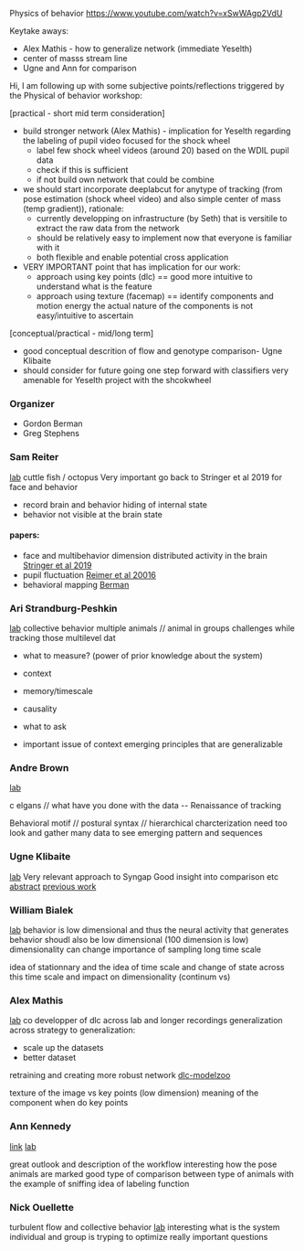 Physics of behavior
https://www.youtube.com/watch?v=xSwWAgp2VdU

Keytake aways:
* Alex Mathis - how to generalize network (immediate Yeselth)
* center of masss stream line 
* Ugne and Ann for comparison 


Hi,
I am following up with some subjective points/reflections triggered by the Physical of behavior workshop:

[practical - short mid term consideration]
* build stronger network (Alex Mathis) - implication for Yeselth regarding the labeling of pupil video focused for the shock wheel
    - label few shock wheel videos (around 20) based on the WDIL pupil data
    - check if this is sufficient
    - if not build own network that could be combine
* we should start incorporate deeplabcut for anytype of tracking (from pose estimation (shock wheel video) and also simple center of mass (temp gradient)), rationale:
    - currently developping on infrastructure (by Seth) that is versitile to extract the raw data from the network
    - should be relatively easy to implement now that everyone is familiar with it
    - both flexible and enable potential cross application
 * VERY IMPORTANT point that has implication for our work: 
 	- approach using key points (dlc) == good more intuitive to understand what is the feature
 	- approach using texture (facemap) == identify components and motion energy the actual nature of the components is not easy/intuitive to ascertain

[conceptual/practical - mid/long term]
* good conceptual descrition of flow and genotype comparison- Ugne Klibaite
* should consider for future going one step forward with classifiers very amenable for Yeselth project with the shcokwheel






### Organizer
* Gordon Berman
* Greg Stephens

### Sam Reiter
[lab](https://groups.oist.jp/cne/sam-reiter)
cuttle fish / octopus
Very important go back to Stringer et al 2019 for face and behavior

* record brain and behavior hiding of internal state
* behavior not visible at the brain state

#### papers:
* face and multibehavior dimension distributed activity in the brain [Stringer et al 2019](https://science.sciencemag.org/content/364/6437/eaav7893.editor-summary)
* pupil fluctuation [Reimer et al 20016](https://www.nature.com/articles/ncomms13289)
* behavioral mapping [Berman](https://royalsocietypublishing.org/doi/full/10.1098/rsif.2014.0672)

### Ari Strandburg-Peshkin
[lab](https://www.cocomo.group/)
collective behavior multiple animals // animal in groups
challenges while tracking those multilevel dat
* what to measure? (power of prior knowledge about the system)
* context
* memory/timescale
* causality
* what to ask

* important issue of context emerging principles that are generalizable

### Andre Brown
[lab](https://tierpsy.com/)

c elgans // what have you done with the data --  Renaissance of tracking 

Behavioral motif // postural syntax // hierarchical charcterization need too look and gather many data to see emerging pattern and sequences


### Ugne Klibaite
[lab](https://olveczkylab.oeb.harvard.edu/)
Very relevant approach to Syngap
Good insight into comparison etc
[abstract](https://ui.adsabs.harvard.edu/abs/2019APS..MARB65002K/abstract)
[previous work](https://www.ncbi.nlm.nih.gov/pubmed/28140374)


### William Bialek
[lab](http://www.princeton.edu/~wbialek/wbialek.html)
behavior is low dimensional and thus the neural activity that generates behavior shoudl also be low dimensional (100 dimension is low)
dimensionality can change
importance of sampling long time scale

idea of stationnary and the idea of time scale and change of state across this time scale and impact on dimensionality (continum vs)

### Alex Mathis
[lab](https://github.com/alexemg) co developper of dlc
across lab and longer recordings
generalization across 
strategy to generalization:
* scale up the datasets
* better dataset

retraining and creating more robust network 
[dlc-modelzoo](http://www.mousemotorlab.org/dlc-modelzoo)

texture of the image vs key points (low dimension)
meaning of the component when do key points 

### Ann Kennedy
[link](https://annkennedy.github.io/)
[lab](http://davidandersonlab.caltech.edu/)

great outlook and description of the workflow
interesting how the pose animals are marked
good type of comparison between type of animals with the example of sniffing
idea of labeling function 


### Nick Ouellette
turbulent flow and collective behavior
[lab](http://web.stanford.edu/~nto/)
interesting what is the system individual and group is tryping to optimize really important questions